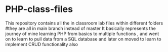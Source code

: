 # PHP-class-files

This repository contains all the in classroom lab files within different folders
#they are all in main branch instead of master
It basically represents the journey of mine learning PHP from basics to multiple functions , and went on to learn to pull data from a SQL database and later on moved to learn to implement CRUD functionality also
